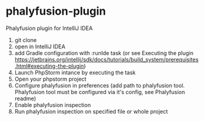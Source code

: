 # phalyfusion-plugin
Phalyfusion plugin for IntelliJ IDEA 
1. git clone
2. open in IntelliJ IDEA
3. add Gradle configuration with :runIde task 
(or see Executing the plugin https://jetbrains.org/intellij/sdk/docs/tutorials/build_system/prerequisites.html#executing-the-plugin)
4. Launch PhpStorm intance by executing the task
5. Open your phpstorm project
5. Configure phalyfusion in preferences (add path to phalyfusion tool. Phalyfusion tool must be configured via it's config, see Phalyfusion readme)
6. Enable phalyfusion inspection
7. Run phalyfusion inspection on specified file or whole project
